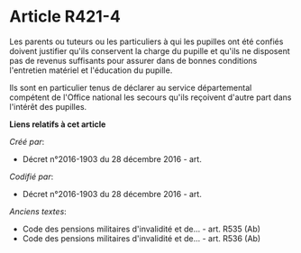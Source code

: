 # Article R421-4

Les parents ou tuteurs ou les particuliers à qui les pupilles ont été confiés doivent justifier qu'ils conservent la charge
du pupille et qu'ils ne disposent pas de revenus suffisants pour assurer dans de bonnes conditions l'entretien matériel et
l'éducation du pupille.

Ils sont en particulier tenus de déclarer au service départemental compétent de l'Office national les secours qu'ils
reçoivent d'autre part dans l'intérêt des pupilles.

**Liens relatifs à cet article**

_Créé par_:

  - Décret n°2016-1903 du 28 décembre 2016 - art.

_Codifié par_:

  - Décret n°2016-1903 du 28 décembre 2016 - art.

_Anciens textes_:

  - Code des pensions militaires d'invalidité et de... - art. R535 (Ab)
  - Code des pensions militaires d'invalidité et de... - art. R536 (Ab)
